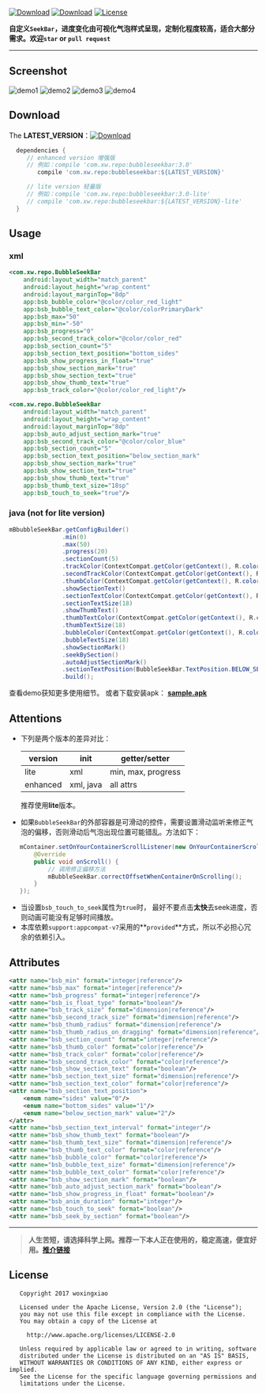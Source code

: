 [![Download](https://api.bintray.com/packages/woxingxiao/maven/bubbleseekbar/images/download.svg?version=3.0)](https://bintray.com/woxingxiao/maven/bubbleseekbar/3.0/link)
[![Download](https://api.bintray.com/packages/woxingxiao/maven/bubbleseekbar/images/download.svg?version=3.0-lite)](https://bintray.com/woxingxiao/maven/bubbleseekbar/3.0-lite/link)
[![License](http://img.shields.io/badge/License-Apache%202.0-brightgreen.svg?style=flat)](https://opensource.org/licenses/Apache-2.0)

**自定义`SeekBar`，进度变化由可视化气泡样式呈现，定制化程度较高，适合大部分需求。欢迎`star` or `pull request`**
****
## Screenshot
![demo1](https://github.com/woxingxiao/BubbleSeekBar/blob/master/screenshot/demo1.gif)
![demo2](https://github.com/woxingxiao/BubbleSeekBar/blob/master/screenshot/demo2.gif)
![demo3](https://github.com/woxingxiao/BubbleSeekBar/blob/master/screenshot/demo3.gif)
![demo4](https://github.com/woxingxiao/BubbleSeekBar/blob/master/screenshot/demo4.gif)
## Download
The **LATEST_VERSION**：[![Download](https://api.bintray.com/packages/woxingxiao/maven/bubbleseekbar/images/download.svg)](https://bintray.com/woxingxiao/maven/bubbleseekbar/_latestVersion)
```groovy
  dependencies {
     // enhanced version 增强版
     // 例如：compile 'com.xw.repo:bubbleseekbar:3.0'
        compile 'com.xw.repo:bubbleseekbar:${LATEST_VERSION}'

     // lite version 轻量版
     // 例如：compile 'com.xw.repo:bubbleseekbar:3.0-lite'
     // compile 'com.xw.repo:bubbleseekbar:${LATEST_VERSION}-lite'
  }
```
## Usage
### xml
```xml
<com.xw.repo.BubbleSeekBar
    android:layout_width="match_parent"
    android:layout_height="wrap_content"
    android:layout_marginTop="8dp"
    app:bsb_bubble_color="@color/color_red_light"
    app:bsb_bubble_text_color="@color/colorPrimaryDark"
    app:bsb_max="50"
    app:bsb_min="-50"
    app:bsb_progress="0"
    app:bsb_second_track_color="@color/color_red"
    app:bsb_section_count="5"
    app:bsb_section_text_position="bottom_sides"
    app:bsb_show_progress_in_float="true"
    app:bsb_show_section_mark="true"
    app:bsb_show_section_text="true"
    app:bsb_show_thumb_text="true"
    app:bsb_track_color="@color/color_red_light"/>
```
```xml
<com.xw.repo.BubbleSeekBar
    android:layout_width="match_parent"
    android:layout_height="wrap_content"
    android:layout_marginTop="8dp"
    app:bsb_auto_adjust_section_mark="true"
    app:bsb_second_track_color="@color/color_blue"
    app:bsb_section_count="5"
    app:bsb_section_text_position="below_section_mark"
    app:bsb_show_section_mark="true"
    app:bsb_show_section_text="true"
    app:bsb_show_thumb_text="true"
    app:bsb_thumb_text_size="18sp"
    app:bsb_touch_to_seek="true"/>
```
### java (not for **lite** version)
```java
mBbubbleSeekBar.getConfigBuilder()
               .min(0)
               .max(50)
               .progress(20)
               .sectionCount(5)
               .trackColor(ContextCompat.getColor(getContext(), R.color.color_gray))
               .secondTrackColor(ContextCompat.getColor(getContext(), R.color.color_blue))
               .thumbColor(ContextCompat.getColor(getContext(), R.color.color_blue))
               .showSectionText()
               .sectionTextColor(ContextCompat.getColor(getContext(), R.color.colorPrimary))
               .sectionTextSize(18)
               .showThumbText()
               .thumbTextColor(ContextCompat.getColor(getContext(), R.color.color_red))
               .thumbTextSize(18)
               .bubbleColor(ContextCompat.getColor(getContext(), R.color.color_green))
               .bubbleTextSize(18)
               .showSectionMark()
               .seekBySection()
               .autoAdjustSectionMark()
               .sectionTextPosition(BubbleSeekBar.TextPosition.BELOW_SECTION_MARK)
               .build();
```
查看demo获知更多使用细节。
或者下载安装apk：
[**sample.apk**](https://github.com/woxingxiao/BubbleSeekBar/raw/master/apk/sample.apk)

## Attentions
- 下列是两个版本的差异对比：

  version | init | getter/setter
  -------- | ---|---
  lite|xml|min, max, progress
  enhanced|xml, java|all attrs

  推荐使用**lite**版本。

- 如果`BubbleSeekBar`的外部容器是可滑动的控件，需要设置滑动监听来修正气泡的偏移，否则滑动后气泡出现位置可能错乱。方法如下：
```java
   mContainer.setOnYourContainerScrollListener(new OnYourContainerScrollListener() {
       @Override
       public void onScroll() {
           // 调用修正偏移方法
           mBubbleSeekBar.correctOffsetWhenContainerOnScrolling();
       }
   });
```
- 当设置`bsb_touch_to_seek`属性为`true`时， 最好不要点击**太快**去seek进度，否则动画可能没有足够时间播放。
- 本库依赖`support:appcompat-v7`采用的**`provided`**方式，所以不必担心冗余的依赖引入。

## Attributes
```xml
<attr name="bsb_min" format="integer|reference"/>
<attr name="bsb_max" format="integer|reference"/>
<attr name="bsb_progress" format="integer|reference"/>
<attr name="bsb_is_float_type" format="boolean"/>
<attr name="bsb_track_size" format="dimension|reference"/>
<attr name="bsb_second_track_size" format="dimension|reference"/>
<attr name="bsb_thumb_radius" format="dimension|reference"/>
<attr name="bsb_thumb_radius_on_dragging" format="dimension|reference"/>
<attr name="bsb_section_count" format="integer|reference"/>
<attr name="bsb_thumb_color" format="color|reference"/>
<attr name="bsb_track_color" format="color|reference"/>
<attr name="bsb_second_track_color" format="color|reference"/>
<attr name="bsb_show_section_text" format="boolean"/>
<attr name="bsb_section_text_size" format="dimension|reference"/>
<attr name="bsb_section_text_color" format="color|reference"/>
<attr name="bsb_section_text_position">
    <enum name="sides" value="0"/>
    <enum name="bottom_sides" value="1"/>
    <enum name="below_section_mark" value="2"/>
</attr>
<attr name="bsb_section_text_interval" format="integer"/>
<attr name="bsb_show_thumb_text" format="boolean"/>
<attr name="bsb_thumb_text_size" format="dimension|reference"/>
<attr name="bsb_thumb_text_color" format="color|reference"/>
<attr name="bsb_bubble_color" format="color|reference"/>
<attr name="bsb_bubble_text_size" format="dimension|reference"/>
<attr name="bsb_bubble_text_color" format="color|reference"/>
<attr name="bsb_show_section_mark" format="boolean"/>
<attr name="bsb_auto_adjust_section_mark" format="boolean"/>
<attr name="bsb_show_progress_in_float" format="boolean"/>
<attr name="bsb_anim_duration" format="integer"/>
<attr name="bsb_touch_to_seek" format="boolean"/>
<attr name="bsb_seek_by_section" format="boolean"/>
```
--------
> **人生苦短，请选择科学上网。推荐一下本人正在使用的，稳定高速，便宜好用。[推介链接](https://portal.shadowsocks.com.hk/aff.php?aff=8881)**  

## License
```
   Copyright 2017 woxingxiao

   Licensed under the Apache License, Version 2.0 (the "License");
   you may not use this file except in compliance with the License.
   You may obtain a copy of the License at

     http://www.apache.org/licenses/LICENSE-2.0

   Unless required by applicable law or agreed to in writing, software
   distributed under the License is distributed on an "AS IS" BASIS,
   WITHOUT WARRANTIES OR CONDITIONS OF ANY KIND, either express or implied.
   See the License for the specific language governing permissions and
   limitations under the License.
```
